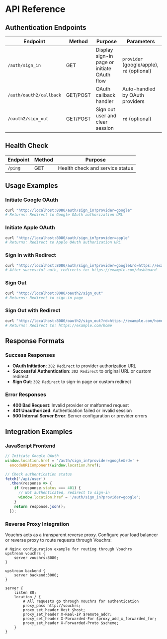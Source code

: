 # API Reference

## Authentication Endpoints

| Endpoint | Method | Purpose | Parameters |
|----------|---------|---------|------------|
| `/auth/sign_in` | GET | Display sign-in page or initiate OAuth flow | `provider` (google/apple), `rd` (optional) |
| `/auth/oauth2/callback` | GET/POST | OAuth callback handler | Auto-handled by OAuth providers |
| `/oauth2/sign_out` | GET/POST | Sign out user and clear session | `rd` (optional) |

## Health Check

| Endpoint | Method | Purpose |
|----------|---------|---------|
| `/ping` | GET | Health check and service status |

## Usage Examples

### Initiate Google OAuth
```bash
curl "http://localhost:8080/auth/sign_in?provider=google"
# Returns: Redirect to Google OAuth authorization URL
```

### Initiate Apple OAuth
```bash
curl "http://localhost:8080/auth/sign_in?provider=apple"
# Returns: Redirect to Apple OAuth authorization URL
```

### Sign In with Redirect
```bash
curl "http://localhost:8080/auth/sign_in?provider=google&rd=https://example.com/dashboard"
# After successful auth, redirects to: https://example.com/dashboard
```

### Sign Out
```bash
curl "http://localhost:8080/oauth2/sign_out"
# Returns: Redirect to sign-in page
```

### Sign Out with Redirect
```bash
curl "http://localhost:8080/oauth2/sign_out?rd=https://example.com/home"
# Returns: Redirect to: https://example.com/home
```

## Response Formats

### Success Responses
- **OAuth Initiation**: `302 Redirect` to provider authorization URL
- **Successful Authentication**: `302 Redirect` to original URL or custom redirect
- **Sign Out**: `302 Redirect` to sign-in page or custom redirect

### Error Responses
- **400 Bad Request**: Invalid provider or malformed request
- **401 Unauthorized**: Authentication failed or invalid session
- **500 Internal Server Error**: Server configuration or provider errors

## Integration Examples

### JavaScript Frontend
```javascript
// Initiate Google OAuth
window.location.href = '/auth/sign_in?provider=google&rd=' +
  encodeURIComponent(window.location.href);

// Check authentication status
fetch('/api/user')
  .then(response => {
    if (response.status === 401) {
      // Not authenticated, redirect to sign-in
      window.location.href = '/auth/sign_in?provider=google';
    }
    return response.json();
  });
```

### Reverse Proxy Integration

Vouchrs acts as a transparent reverse proxy. Configure your load balancer or reverse proxy to route requests through Vouchrs:

```nginx
# Nginx configuration example for routing through Vouchrs
upstream vouchrs {
    server vouchrs:8080;
}

upstream backend {
    server backend:3000;
}

server {
    listen 80;
    location / {
        # All requests go through Vouchrs for authentication
        proxy_pass http://vouchrs;
        proxy_set_header Host $host;
        proxy_set_header X-Real-IP $remote_addr;
        proxy_set_header X-Forwarded-For $proxy_add_x_forwarded_for;
        proxy_set_header X-Forwarded-Proto $scheme;
    }
}
```
